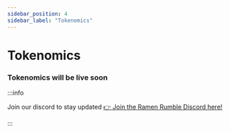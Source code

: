 ```yaml
---
sidebar_position: 4
sidebar_label: "Tokenomics"
---
```


# Tokenomics

### Tokenomics will be live soon

:::info

Join our discord to stay updated [👉 Join the Ramen Rumble Discord here!](https://discord.com/invite/K4KDqC4mD8)

:::
